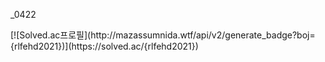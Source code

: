 <p>_0422</p>
[![Solved.ac프로필](http://mazassumnida.wtf/api/v2/generate_badge?boj={rlfehd2021})](https://solved.ac/{rlfehd2021})
